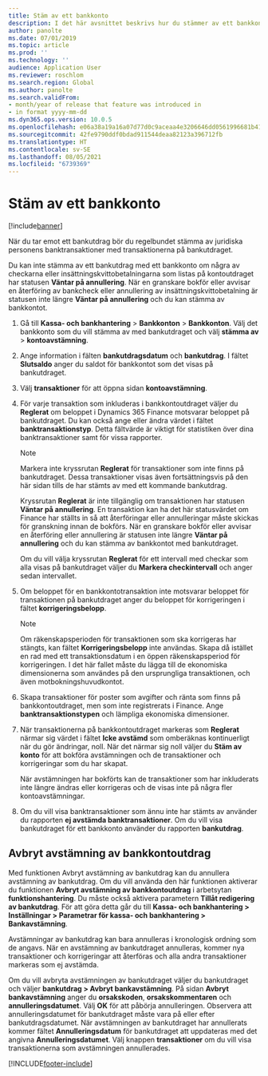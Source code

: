 ```yaml
---
title: Stäm av ett bankkonto
description: I det här avsnittet beskrivs hur du stämmer av ett bankkonto.
author: panolte
ms.date: 07/01/2019
ms.topic: article
ms.prod: ''
ms.technology: ''
audience: Application User
ms.reviewer: roschlom
ms.search.region: Global
ms.author: panolte
ms.search.validFrom:
- month/year of release that feature was introduced in
- in format yyyy-mm-dd
ms.dyn365.ops.version: 10.0.5
ms.openlocfilehash: e06a38a19a16a07d77d0c9aceaa4e3206646dd0561996681b417b785058f3938
ms.sourcegitcommit: 42fe9790ddf0bdad911544deaa82123a396712fb
ms.translationtype: HT
ms.contentlocale: sv-SE
ms.lasthandoff: 08/05/2021
ms.locfileid: "6739369"
---
```

# <a name="reconcile-a-bank-account"></a>Stäm av ett bankkonto

[!include[banner](../includes/banner.md)]

När du tar emot ett bankutdrag bör du regelbundet stämma av juridiska personens banktransaktioner med transaktionerna på bankutdraget.

Du kan inte stämma av ett bankutdrag med ett bankkonto om några av checkarna eller insättningskvittobetalningarna som listas på kontoutdraget har statusen **Väntar på annullering**. När en granskare bokför eller avvisar en återföring av bankcheck eller annullering av insättningskvittobetalning är statusen inte längre **Väntar på annullering** och du kan stämma av bankkontot.

1.  Gå till **Kassa- och bankhantering** \> **Bankkonton** \> **Bankkonton**. Välj det bankkonto som du vill stämma av med bankutdraget och välj **stämma av** > **kontoavstämning**.

2.  Ange information i fälten **bankutdragsdatum** och **bankutdrag**. I fältet **Slutsaldo** anger du saldot för bankkontot som det visas på bankutdraget.

3.  Välj **transaktioner** för att öppna sidan **kontoavstämning**.

4.  För varje transaktion som inkluderas i bankkontoutdraget väljer du **Reglerat** om beloppet i Dynamics 365 Finance motsvarar beloppet på bankutdraget. Du kan också ange eller ändra värdet i fältet **banktransaktionstyp**. Detta fältvärde är viktigt för statistiken över dina banktransaktioner samt för vissa rapporter.
    

    > [!NOTE]
    > <P>Markera inte kryssrutan <STRONG>Reglerat</STRONG> för transaktioner som inte finns på bankutdraget. Dessa transaktioner visas även fortsättningsvis på den här sidan tills de har stämts av med ett kommande bankutdrag.</P>
    > <P>Kryssrutan <STRONG>Reglerat</STRONG> är inte tillgänglig om transaktionen har statusen <STRONG>Väntar på annullering</STRONG>. En transaktion kan ha det här statusvärdet om Finance har ställts in så att återföringar eller annulleringar måste skickas för granskning innan de bokförs. När en granskare bokför eller avvisar en återföring eller annullering är statusen inte längre <STRONG>Väntar på annullering</STRONG> och du kan stämma av bankkontot med bankutdraget.</P>

    
    Om du vill välja kryssrutan **Reglerat** för ett intervall med checkar som alla visas på bankutdraget väljer du **Markera checkintervall** och anger sedan intervallet.

5.  Om beloppet för en bankkontotransaktion inte motsvarar beloppet för transaktionen på bankutdraget anger du beloppet för korrigeringen i fältet **korrigeringsbelopp**.
    

    > [!NOTE]
    > <P>Om räkenskapsperioden för transaktionen som ska korrigeras har stängts, kan fältet <STRONG>Korrigeringsbelopp</STRONG> inte användas. Skapa då istället en rad med ett transaktionsdatum i en öppen räkenskapsperiod för korrigeringen. I det här fallet måste du lägga till de ekonomiska dimensionerna som användes på den ursprungliga transaktionen, och även motbokningshuvudkontot.</P>



6.  Skapa transaktioner för poster som avgifter och ränta som finns på bankkontoutdraget, men som inte registrerats i Finance. Ange **banktransaktionstypen** och lämpliga ekonomiska dimensioner.

7.  När transaktionerna på bankkontoutdraget markeras som **Reglerat** närmar sig värdet i fältet **Icke avstämd** som omberäknas kontinuerligt när du gör ändringar, noll. När det närmar sig noll väljer du **Stäm av konto** för att bokföra avstämningen och de transaktioner och korrigeringar som du har skapat.
    
    När avstämningen har bokförts kan de transaktioner som har inkluderats inte längre ändras eller korrigeras och de visas inte på några fler kontoavstämningar.

8.  Om du vill visa banktransaktioner som ännu inte har stämts av använder du rapporten **ej avstämda banktransaktioner**. Om du vill visa bankutdraget för ett bankkonto använder du rapporten **bankutdrag**.

## <a name="cancel-bank-statement-reconciliation"></a>Avbryt avstämning av bankkontoutdrag 

Med funktionen Avbryt avstämning av bankutdrag kan du annullera avstämning av bankutdrag. Om du vill använda den här funktionen aktiverar du funktionen **Avbryt avstämning av bankkontoutdrag** i arbetsytan **funktionshantering**. Du måste också aktivera parametern **Tillåt redigering av bankutdrag**. För att göra detta går du till **Kassa- och bankhantering > Inställningar > Parametrar för kassa- och bankhantering > Bankavstämning**.
 
Avstämningar av bankutdrag kan bara annulleras i kronologisk ordning som de angavs. När en avstämning av bankutdraget annulleras, kommer nya transaktioner och korrigeringar att återföras och alla andra transaktioner markeras som ej avstämda.
 
Om du vill avbryta avstämningen av bankutdraget väljer du bankutdraget och väljer **bankutdrag > Avbryt bankavstämning**. På sidan **Avbryt bankavstämning** anger du **orsakskoden**, **orsakskommentaren** och **annulleringsdatumet**. Välj **OK** för att påbörja annulleringen. Observera att annulleringsdatumet för bankutdraget måste vara på eller efter bankutdragsdatumet. När avstämningen av bankutdraget har annullerats kommer fältet **Annulleringsdatum** för bankutdraget att uppdateras med det angivna **Annulleringsdatumet**. Välj knappen **transaktioner** om du vill visa transaktionerna som avstämningen annullerades.


[!INCLUDE[footer-include](../../includes/footer-banner.md)]